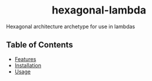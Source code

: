 <h1 align="center"> hexagonal-lambda </h1>
Hexagonal architecture archetype for use in lambdas

## Table of Contents
- [Features](#features)
- [Installation](#installation)
- [Usage](#usage)